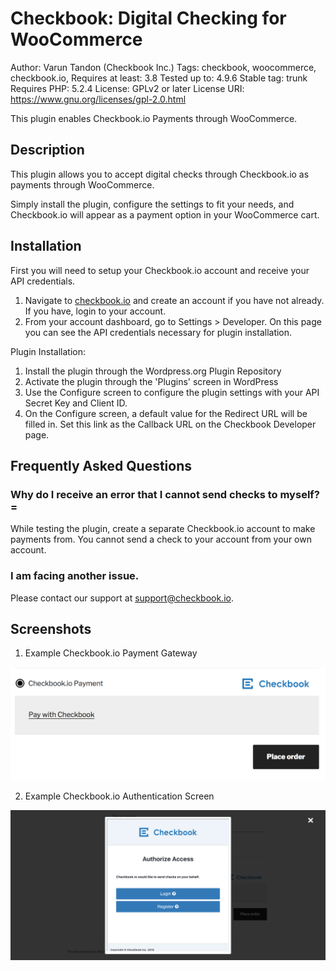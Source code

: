 # Checkbook: Digital Checking for WooCommerce
Author: Varun Tandon (Checkbook Inc.)
Tags: checkbook, woocommerce, checkbook.io,
Requires at least: 3.8
Tested up to: 4.9.6
Stable tag: trunk
Requires PHP: 5.2.4
License: GPLv2 or later
License URI: https://www.gnu.org/licenses/gpl-2.0.html

This plugin enables Checkbook.io Payments through WooCommerce.

## Description 

This plugin allows you to accept digital checks through Checkbook.io as payments through WooCommerce.

Simply install the plugin, configure the settings to fit your needs, and Checkbook.io will appear as a payment option in your WooCommerce cart.

 ## Installation 

First you will need to setup your Checkbook.io account and receive your API credentials.

1. Navigate to [checkbook.io](https://checkbook.io/ "Checkbook.io") and create an account if you have not already. If you have, login to your account.
2. From your account dashboard, go to Settings > Developer. On this page you can see the API credentials necessary for plugin installation.

Plugin Installation:

1. Install the plugin through the Wordpress.org Plugin Repository
2. Activate the plugin through the 'Plugins' screen in WordPress
3. Use the Configure screen to configure the plugin settings with your API Secret Key and Client ID.
4. On the Configure screen, a default value for the Redirect URL will be filled in. Set this link as the Callback URL on the Checkbook Developer page.

## Frequently Asked Questions

### Why do I receive an error that I cannot send checks to myself? =

While testing the plugin, create a separate Checkbook.io account to make payments from. You cannot send a check to your account from your own account.

### I am facing another issue.

Please contact our support at [support@checkbook.io](mailto://support@checkbook.io "Checkbook Support").

## Screenshots

1. Example Checkbook.io Payment Gateway

![Example Checkbook.io Payment Gateway](https://github.com/varun-tandon/CheckbookWooCommercePlugin/blob/master/assets/screenshot-1.png?raw=true)

2. Example Checkbook.io Authentication Screen

![Example Checkbook.io Authentication Screen](https://github.com/varun-tandon/CheckbookWooCommercePlugin/blob/master/assets/screenshot-2.png?raw=true)
